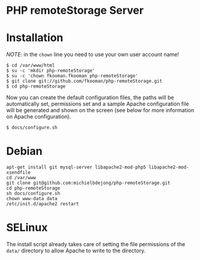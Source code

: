 # PHP remoteStorage Server

# Installation
*NOTE*: in the `chown` line you need to use your own user account name!

    $ cd /var/www/html
    $ su -c 'mkdir php-remoteStorage'
    $ su -c 'chown fkooman.fkooman php-remoteStorage'
    $ git clone git://github.com/fkooman/php-remoteStorage.git
    $ cd php-remoteStorage

Now you can create the default configuration files, the paths will be
automatically set, permissions set and a sample Apache configuration file will
be generated and shown on the screen (see below for more information on
Apache configuration).

    $ docs/configure.sh

# Debian

    apt-get install git mysql-server libapache2-mod-php5 libapache2-mod-xsendfile
    cd /var/www
    git clone git@github.com:michielbdejong/php-remoteStorage.git
    cd php-remoteStorage
    sh docs/configure.sh
    chown www-data data
    /etc/init.d/apache2 restart


# SELinux
The install script already takes care of setting the file permissions of the
`data/` directory to allow Apache to write to the directory. 
